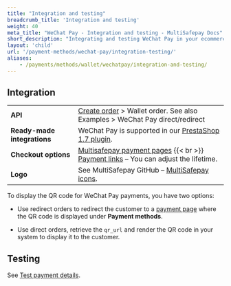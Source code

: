 ```yaml
---
title: "Integration and testing"
breadcrumb_title: 'Integration and testing'
weight: 40
meta_title: "WeChat Pay - Integration and testing - MultiSafepay Docs"
short_description: "Integrating and testing WeChat Pay in your ecommerce platform"
layout: 'child'
url: '/payment-methods/wechat-pay/integration-testing/'
aliases:
    - /payments/methods/wallet/wechatpay/integration-and-testing/
---
```

## Integration

| | |
|---|---|
| **API** | [Create order](https://docs-api.multisafepay.com/reference/createorder) > Wallet order. See also Examples > WeChat Pay direct/redirect |
| **Ready-made integrations** | WeChat Pay is supported in our [PrestaShop 1.7 plugin](/prestashop-1-7/). |
| **Checkout options** | [Multisafepay payment pages](/payment-pages/) {{< br >}} [Payment links](/payment-links/about/) – You can adjust the lifetime. |
| **Logo** | See MultiSafepay GitHub – [MultiSafepay icons](https://github.com/MultiSafepay/MultiSafepay-icons). |


To display the QR code for WeChat Pay payments, you have two options:

- Use redirect orders to redirect the customer to a [payment page](/payment-pages/) where the QR code is displayed under **Payment methods**.

- Use direct orders, retrieve the `qr_url` and render the QR code in your system to display it to the customer.

## Testing

See [Test payment details](/testing/test-payment-details/#wallets).